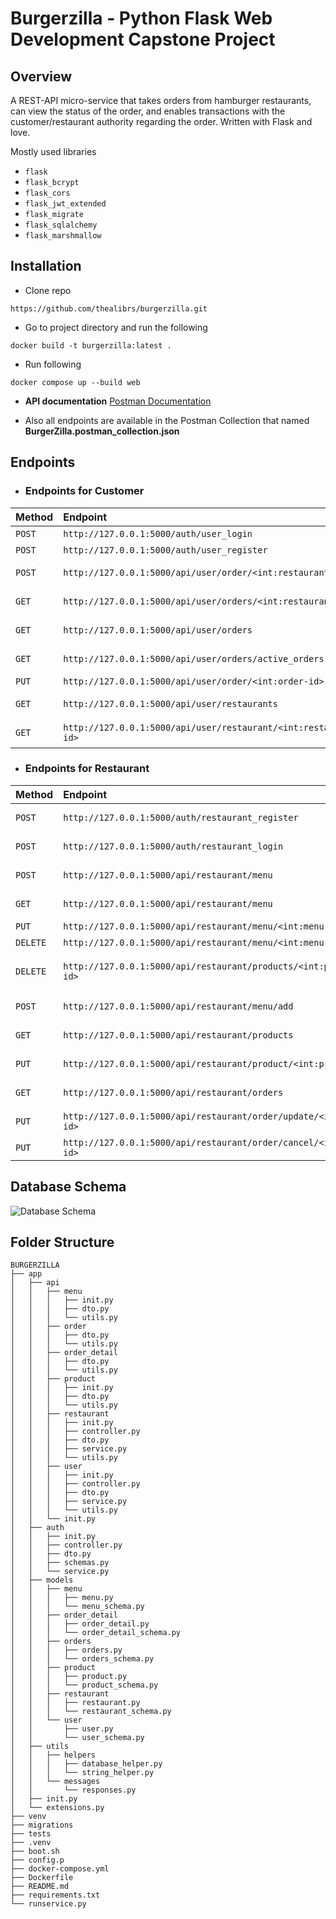 # **Burgerzilla - Python Flask Web Development Capstone Project**

## Overview
A REST-API micro-service that takes orders from hamburger restaurants, can view the status of the order, and enables transactions with the customer/restaurant authority regarding the order. Written with Flask and love. 

Mostly used libraries
- `flask` 
- `flask_bcrypt` 
- `flask_cors`  
- `flask_jwt_extended` 
- `flask_migrate`  
- `flask_sqlalchemy`
- `flask_marshmallow`

## Installation
- Clone repo
```
https://github.com/thealibrs/burgerzilla.git
``` 
- Go to project directory and run the following
```
docker build -t burgerzilla:latest .
```
- Run following
```
docker compose up --build web
```

- **API documentation** [Postman Documentation](https://documenter.getpostman.com/view/15782430/UVeNm2dM) 

- Also all endpoints are available in the Postman Collection that named **BurgerZilla.postman_collection.json**


## Endpoints

- ### Endpoints for Customer
| Method | Endpoint    | DESCRIPTON                        |
| :-------- | :------- | :-------------------------------- | 
| `POST`| `http://127.0.0.1:5000/auth/user_login` | User Login | 
| `POST`| `http://127.0.0.1:5000/auth/user_register` | User Register | 
| `POST`| `http://127.0.0.1:5000/api/user/order/<int:restaurant-id>` | Create an order | 
| `GET`| `http://127.0.0.1:5000/api/user/orders/<int:restaurant-id>` | Get Specific Order | 
| `GET`| `http://127.0.0.1:5000/api/user/orders` | Get All Orders |
| `GET`| `http://127.0.0.1:5000/api/user/orders/active_orders` | Get Active Orders |  
| `PUT`| `http://127.0.0.1:5000/api/user/order/<int:order-id>` | Cancel Order | 
| `GET`| `http://127.0.0.1:5000/api/user/restaurants` | Get All Restaurants | 
| `GET`| `http://127.0.0.1:5000/api/user/restaurant/<int:restaurant-id>` | Get Specific Restaurant | 

- ### Endpoints for Restaurant
| Method | Endpoint    | DESCRIPTON                        |
| :-------- | :------- | :-------------------------------- | 
| `POST`| `http://127.0.0.1:5000/auth/restaurant_register` | Restaurant Login | 
| `POST`| `http://127.0.0.1:5000/auth/restaurant_login` | Restaurant Register | 
| `POST`| `http://127.0.0.1:5000/api/restaurant/menu` | Create a Menu | 
| `GET`| `http://127.0.0.1:5000/api/restaurant/menu` | Get Menu Details | 
| `PUT`| `http://127.0.0.1:5000/api/restaurant/menu/<int:menu-id>` | Update Menu | 
| `DELETE`| `http://127.0.0.1:5000/api/restaurant/menu/<int:menu-id>` | Delete Menu | 
| `DELETE`| `http://127.0.0.1:5000/api/restaurant/products/<int:product-id>` | Delete Product from Menu |
| `POST`| `http://127.0.0.1:5000/api/restaurant/menu/add` | Add Product to Menu |
| `GET`| `http://127.0.0.1:5000/api/restaurant/products` | Get All Products |
| `PUT`| `http://127.0.0.1:5000/api/restaurant/product/<int:product-id>` | Update Product|
| `GET`| `http://127.0.0.1:5000/api/restaurant/orders` | Get All Orders|
| `PUT`| `http://127.0.0.1:5000/api/restaurant/order/update/<int:order-id>` | Update Order Status|
| `PUT`| `http://127.0.0.1:5000/api/restaurant/order/cancel/<int:order-id>` | Cancel Order|


## Database Schema
![Database Schema](https://i.hizliresim.com/a5zl3po.png)

## Folder Structure

```
BURGERZILLA
├── app
│   ├── api
│   │   ├── menu
│   │   │   ├── init.py
│   │   │   ├── dto.py
│   │   │   └── utils.py
│   │   ├── order
│   │   │   ├── dto.py
│   │   │   └── utils.py
│   │   ├── order_detail
│   │   │   ├── dto.py
│   │   │   └── utils.py
│   │   ├── product
│   │   │   ├── init.py
│   │   │   ├── dto.py
│   │   │   └── utils.py
│   │   ├── restaurant
│   │   │   ├── init.py
│   │   │   ├── controller.py
│   │   │   ├── dto.py
│   │   │   ├── service.py
│   │   │   └── utils.py
│   │   ├── user
│   │   │   ├── init.py
│   │   │   ├── controller.py
│   │   │   ├── dto.py
│   │   │   ├── service.py
│   │   │   └── utils.py
│   │   └── init.py  
│   ├── auth
│   │   ├── init.py
│   │   ├── controller.py
│   │   ├── dto.py
│   │   ├── schemas.py
│   │   └── service.py
│   ├── models
│   │   ├── menu
│   │   │   ├── menu.py
│   │   │   └── menu_schema.py
│   │   ├── order_detail
│   │   │   ├── order_detail.py
│   │   │   └── order_detail_schema.py
│   │   ├── orders
│   │   │   ├── orders.py
│   │   │   └── orders_schema.py
│   │   ├── product
│   │   │   ├── product.py
│   │   │   └── product_schema.py
│   │   ├── restaurant
│   │   │   ├── restaurant.py
│   │   │   └── restaurant_schema.py
│   │   └── user
│   │       ├── user.py
│   │       └── user_schema.py
│   ├── utils
│   │   ├── helpers
│   │   │   ├── database_helper.py
│   │   │   └── string_helper.py
│   │   └── messages
│   │       └── responses.py
│   ├── init.py
│   └── extensions.py
├── venv
├── migrations
├── tests
├── .venv
├── boot.sh
├── config.p
├── docker-compose.yml
├── Dockerfile
├── README.md
├── requirements.txt
└── runservice.py
```